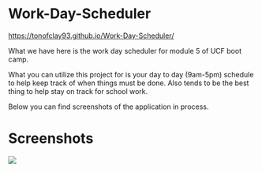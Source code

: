 # Work-Day-Scheduler

https://tonofclay93.github.io/Work-Day-Scheduler/

What we have here is the work day scheduler for module 5 of UCF boot camp.

What you can utilize this project for is your day to day (9am-5pm) schedule to help keep track of when things must be done. Also tends to be the best thing to help stay on track for school work.

Below you can find screenshots of the application in process.

 # Screenshots  
 
 <image src="assets/images/page-shot.jpg">
